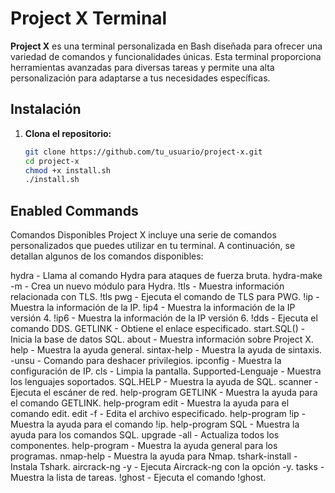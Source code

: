 # Project X Terminal

**Project X** es una terminal personalizada en Bash diseñada para ofrecer una variedad de comandos y funcionalidades únicas. Esta terminal proporciona herramientas avanzadas para diversas tareas y permite una alta personalización para adaptarse a tus necesidades específicas.

## Instalación

1. **Clona el repositorio:**

   ```bash
   git clone https://github.com/tu_usuario/project-x.git
   cd project-x
   chmod +x install.sh
   ./install.sh

## Enabled Commands

Comandos Disponibles
Project X incluye una serie de comandos personalizados que puedes utilizar en tu terminal. A continuación, se detallan algunos de los comandos disponibles:

hydra - Llama al comando Hydra para ataques de fuerza bruta.
hydra-make -m - Crea un nuevo módulo para Hydra.
!tls - Muestra información relacionada con TLS.
!tls pwg - Ejecuta el comando de TLS para PWG.
!ip - Muestra la información de la IP.
!ip4 - Muestra la información de la IP versión 4.
!ip6 - Muestra la información de la IP versión 6.
!dds - Ejecuta el comando DDS.
GETLINK - Obtiene el enlace especificado.
start.SQL() - Inicia la base de datos SQL.
about - Muestra información sobre Project X.
help - Muestra la ayuda general.
sintax-help - Muestra la ayuda de sintaxis.
-unsu - Comando para deshacer privilegios.
ipconfig - Muestra la configuración de IP.
cls - Limpia la pantalla.
Supported-Lenguaje - Muestra los lenguajes soportados.
SQL.HELP - Muestra la ayuda de SQL.
scanner - Ejecuta el escáner de red.
help-program GETLINK - Muestra la ayuda para el comando GETLINK.
help-program edit - Muestra la ayuda para el comando edit.
edit -f - Edita el archivo especificado.
help-program !ip - Muestra la ayuda para el comando !ip.
help-program SQL - Muestra la ayuda para los comandos SQL.
upgrade -all - Actualiza todos los componentes.
help-program - Muestra la ayuda general para los programas.
nmap-help - Muestra la ayuda para Nmap.
tshark-install - Instala Tshark.
aircrack-ng -y - Ejecuta Aircrack-ng con la opción -y.
tasks - Muestra la lista de tareas.
!ghost - Ejecuta el comando !ghost.

